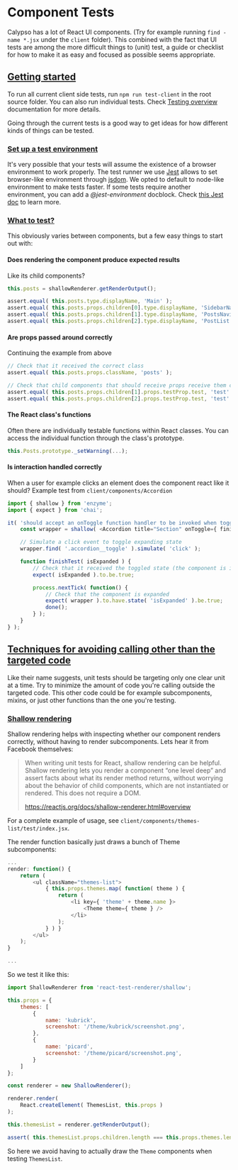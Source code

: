 # Component Tests

Calypso has a lot of React UI components. (Try for example running `find -name *.jsx` under the `client` folder). This combined with the fact that UI tests are among the more difficult things to (unit) test, a guide or checklist for how to make it as easy and focused as possible seems appropriate.

## [Getting started](#getting-started)

To run all current client side tests, run `npm run test-client` in the root source folder. You can also run individual tests. Check [Testing overview](testing-overview.md#client-side-tests) documentation for more details.

Going through the current tests is a good way to get ideas for how different kinds of things can be tested.

### [Set up a test environment](#setting-up-environment)

It's very possible that your tests will assume the existence of a browser environment to work properly. The test runner we use [Jest](https://facebook.github.io/jest) allows to set browser-like environment through [jsdom](https://github.com/tmpvar/jsdom). We opted to default to node-like environment to make tests faster. If some tests require another environment, you can add a _@jest-environment_ docblock. Check [this Jest doc](https://facebook.github.io/jest/docs/configuration.html#testenvironment-string) to learn more.

### [What to test?](#what-to-test)

This obviously varies between components, but a few easy things to start out with:
#### Does rendering the component produce expected results
Like its child components?

```javascript
this.posts = shallowRenderer.getRenderOutput();

assert.equal( this.posts.type.displayName, 'Main' );
assert.equal( this.posts.props.children[0].type.displayName, 'SidebarNavigation' );
assert.equal( this.posts.props.children[1].type.displayName, 'PostsNavigation' );
assert.equal( this.posts.props.children[2].type.displayName, 'PostList' );
```

#### Are props passed around correctly
Continuing the example from above

```javascript
// Check that it received the correct class
assert.equal( this.posts.props.className, 'posts' );

// Check that child components that should receive props receive them correctly
assert.equal( this.posts.props.children[1].props.testProp.test, 'test' );
assert.equal( this.posts.props.children[2].props.testProp.test, 'test' );
```

#### The React class's functions
Often there are individually testable functions within React classes. You can access the individual function through the class's prototype.

```javascript
this.Posts.prototype._setWarning(...);
```

#### Is interaction handled correctly
When a user for example clicks an element does the component react like it should?
Example test from `client/components/Accordion`

```javascript
import { shallow } from 'enzyme';
import { expect } from 'chai';

it( 'should accept an onToggle function handler to be invoked when toggled', function( done ) {
	const wrapper = shallow( <Accordion title="Section" onToggle={ finishTest }>Content</Accordion> );

	// Simulate a click event to toggle expanding state
	wrapper.find( '.accordion__toggle' ).simulate( 'click' );

	function finishTest( isExpanded ) {
		// Check that it received the toggled state (the component is initially collapsed/not expanded)
		expect( isExpanded ).to.be.true;

		process.nextTick( function() {
			// Check that the component is expanded
			expect( wrapper ).to.have.state( 'isExpanded' ).be.true;
			done();
		} );
	}
} );
```

## [Techniques for avoiding calling other than the targeted code](#techniques-for-avoiding-calling-other-code)
Like their name suggests, unit tests should be targeting only one clear unit at a time. Try to minimize the amount of code you're calling outside the targeted code. This other code could be for example subcomponents, mixins, or just other functions than the one you're testing.

### [Shallow rendering](#shallow-rendering)
Shallow rendering helps with inspecting whether our component renders correctly, without having to render subcomponents. Lets hear it from Facebook themselves:

> When writing unit tests for React, shallow rendering can be helpful. Shallow rendering lets you
> render a component “one level deep” and assert facts about what its render method returns,
> without worrying about the behavior of child components, which are not instantiated or rendered.
> This does not require a DOM.
>
> https://reactjs.org/docs/shallow-renderer.html#overview

For a complete example of usage, see `client/components/themes-list/test/index.jsx`.

The render function basically just draws a bunch of Theme subcomponents:

```javascript
...
render: function() {
	return (
		<ul className="themes-list">
			{ this.props.themes.map( function( theme ) {
				return (
					<li key={ 'theme' + theme.name }>
						<Theme theme={ theme } />
					</li>
				);
			} ) }
		</ul>
	);
}

...
```

So we test it like this:

```javascript
import ShallowRenderer from 'react-test-renderer/shallow';

this.props = {
	themes: [
		{
			name: 'kubrick',
			screenshot: '/theme/kubrick/screenshot.png',
		},
		{
			name: 'picard',
			screenshot: '/theme/picard/screenshot.png',
		}
	]
};

const renderer = new ShallowRenderer();

renderer.render(
	React.createElement( ThemesList, this.props )
);

this.themesList = renderer.getRenderOutput();

assert( this.themesList.props.children.length === this.props.themes.length, 'child count is different from themes count' );
```

So here we avoid having to actually draw the `Theme` components when testing `ThemesList`.
